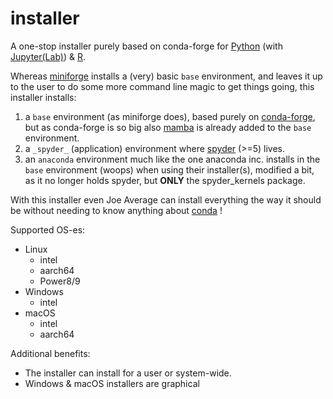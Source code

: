 # installer
A one-stop installer purely based on conda-forge for [Python](https://www.python.org/) (with [Jupyter(Lab)](https://jupyter.org/)) & [R](https://www.r-project.org/).

Whereas [miniforge](https://github.com/conda-forge/miniforge) installs a (very) basic `base` environment, and leaves it up to the user to do some more command line magic to get things going, this installer installs:

  1. a `base` environment (as miniforge does), based purely on [conda-forge](https://conda-forge.org/), but as conda-forge is so big also [mamba](https://github.com/mamba-org/mamba) is already added to the `base` environment.
  2. a `_spyder_` (application) environment where [spyder](https://www.spyder-ide.org/) (>=5) lives.
  3. an `anaconda` environment much like the one anaconda inc. installs in the `base` environment (woops) when using their installer(s), modified a bit, as it no longer holds spyder, but **ONLY** the spyder_kernels package.
  
With this installer even Joe Average can install everything the way it should be without needing to know anything about [conda](https://anaconda.org/anaconda/conda)
!

Supported OS-es:
  - Linux
    - intel
    - aarch64
    - Power8/9
  - Windows
    - intel
  - macOS
    - intel
    - aarch64

Additional benefits:
  - The installer can install for a user or system-wide.
  - Windows & macOS installers are graphical
  

